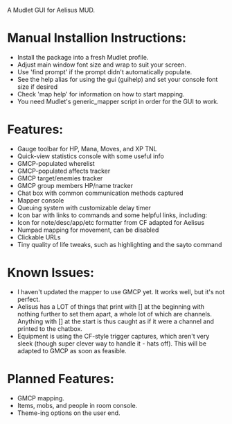 A Mudlet GUI for Aelisus MUD.

# Manual Installion Instructions:

- Install the package into a fresh Mudlet profile.
- Adjust main window font size and wrap to suit your screen.
- Use 'find prompt' if the prompt didn't automatically populate.
- See the help alias for using the gui (guihelp) and set your console font size if desired
- Check 'map help' for information on how to start mapping. 
- You need Mudlet's generic_mapper script in order for the GUI to work.

# Features:

- Gauge toolbar for HP, Mana, Moves, and XP TNL
- Quick-view statistics console with some useful info
- GMCP-populated wherelist
- GMCP-populated affects tracker
- GMCP target/enemies tracker
- GMCP group members HP/name tracker
- Chat box with common communication methods captured
- Mapper console
- Queuing system with customizable delay timer
- Icon bar with links to commands and some helpful links, including:
- Icon for note/desc/app/etc formatter from CF adapted for Aelisus
- Numpad mapping for movement, can be disabled
- Clickable URLs
- Tiny quality of life tweaks, such as highlighting and the sayto command

# Known Issues:

- I haven't updated the mapper to use GMCP yet. It works well, but it's not perfect.
- Aelisus has a LOT of things that print with [] at the beginning with nothing further to set them apart, a whole lot of which are channels. Anything with [] at the start is thus caught as if it were a channel and printed to the chatbox.
- Equipment is using the CF-style trigger captures, which aren't very sleek (though super clever way to handle it - hats off). This will be adapted to GMCP as soon as feasible.

# Planned Features:
- GMCP mapping.
- Items, mobs, and people in room console.
- Theme-ing options on the user end.

